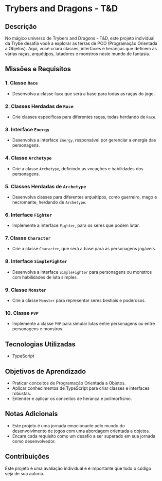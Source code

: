 # Trybers and Dragons - T&D

## Descrição
No mágico universo de Trybers and Dragons - T&D, este projeto individual da Trybe desafia você a explorar as terras de POO (Programação Orientada a Objetos). Aqui, você criará classes, interfaces e heranças que definem as várias raças, arquétipos, lutadores e monstros neste mundo de fantasia.

## Missões e Requisitos

### 1. Classe `Race`
- Desenvolva a classe `Race` que será a base para todas as raças do jogo.

### 2. Classes Herdadas de `Race`
- Crie classes específicas para diferentes raças, todas herdando de `Race`.

### 3. Interface `Energy`
- Desenvolva a interface `Energy`, responsável por gerenciar a energia das personagens.

### 4. Classe `Archetype`
- Crie a classe `Archetype`, definindo as vocações e habilidades dos personagens.

### 5. Classes Herdadas de `Archetype`
- Desenvolva classes para diferentes arquétipos, como guerreiro, mago e necromante, herdando de `Archetype`.

### 6. Interface `Fighter`
- Implemente a interface `Fighter`, para os seres que podem lutar.

### 7. Classe `Character`
- Crie a classe `Character`, que será a base para as personagens jogáveis.

### 8. Interface `SimpleFighter`
- Desenvolva a interface `SimpleFighter` para personagens ou monstros com habilidades de luta simples.

### 9. Classe `Monster`
- Crie a classe `Monster` para representar seres bestiais e poderosos.

### 10. Classe `PVP`
- Implemente a classe `PVP` para simular lutas entre personagens ou entre personagens e monstros.

## Tecnologias Utilizadas
- TypeScript

## Objetivos de Aprendizado
- Praticar conceitos de Programação Orientada a Objetos.
- Aplicar conhecimentos de TypeScript para criar classes e interfaces robustas.
- Entender e aplicar os conceitos de herança e polimorfismo.

## Notas Adicionais
- Este projeto é uma jornada emocionante pelo mundo do desenvolvimento de jogos com uma abordagem orientada a objetos.
- Encare cada requisito como um desafio a ser superado em sua jornada como desenvolvedor.

## Contribuições
Este projeto é uma avaliação individual e é importante que todo o código seja de sua autoria.

